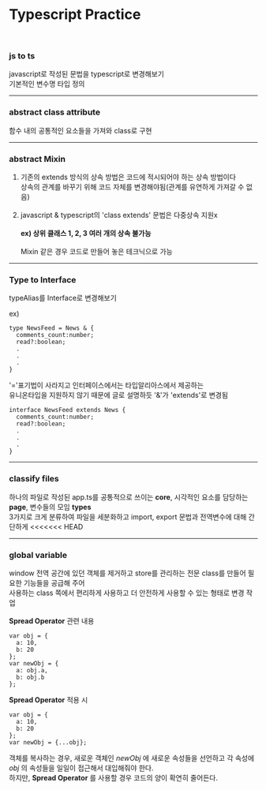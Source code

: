 # Typescript Practice <br><br>

### js to ts

javascript로 작성된 문법을 typescript로 변경해보기    
기본적인 변수명 타입 정의
***
### abstract class attribute

함수 내의 공통적인 요소들을 가져와 class로 구현
***
### abstract Mixin

1. 기존의 extends 방식의 상속 방법은 코드에 적시되어야 하는 상속 방법이다<br>
상속의 관계를 바꾸기 위해 코드 자체를 변경해야됨(관계를 유연하게 가져갈 수 없음)<br><br>
2. javascript & typescript의 'class extends' 문법은 다중상속 지원x<br><br>
**ex) 상위 클래스 1, 2, 3 여러 개의 상속 불가능**<br><br>
Mixin 같은 경우 코드로 만들어 놓은 테크닉으로 가능
***
### Type to Interface

typeAlias를 Interface로 변경해보기

ex)
```
type NewsFeed = News & {
  comments_count:number;
  read?:boolean;
  .
  .
  .
}
```
'='표기법이 사라지고 인터페이스에서는 타입알리아스에서 제공하는    
유니온타입을 지원하지 않기 때문에 글로 설명하듯 '&'가 'extends'로 변경됨
```
interface NewsFeed extends News {
  comments_count:number;
  read?:boolean;
  .
  .
  .
}
```
***
### classify files

하나의 파일로 작성된 app.ts를 공통적으로 쓰이는 **core**, 시각적인 요소를 담당하는 **page**, 변수들의 모임 **types**<br>
3가지로 크게 분류하여 파일을 세분화하고 import, export 문법과 전역변수에 대해 간단하게 
<<<<<<< HEAD
***
### global variable

window 전역 공간에 있던 객체를 제거하고 store를 관리하는 전문 class를 만들어 필요한 기능들을 공급해 주어<br>
사용하는 class 쪽에서 편리하게 사용하고 더 안전하게 사용할 수 있는 형태로 변경 작업
<br><br>
**Spread Operator** 관련 내용 <br>
```
var obj = {
  a: 10,
  b: 20
};
var newObj = {
  a: obj.a,
  b: obj.b
};
```

**Spread Operator** 적용 시

```
var obj = {
  a: 10,
  b: 20
};
var newObj = {...obj};
```

객체를 복사하는 경우, 새로운 객체인 *newObj* 에 새로운 속성들을 선언하고 각 속성에 *obj* 의 속성들을 일일이 접근해서 대입해줘야 한다.<br>
하지만, **Spread Operator** 를 사용할 경우 코드의 양이 확연히 줄어든다.

